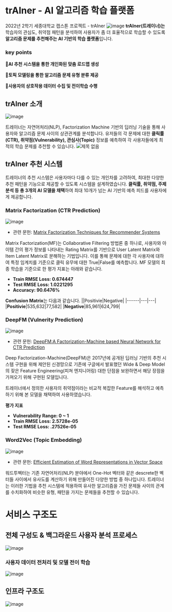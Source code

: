 
# trAIner - AI 알고리즘 학습 플랫폼
2022년 2학기 세종대학교 캡스톤 프로젝트 - trAIner
![image](https://user-images.githubusercontent.com/29897277/208664623-e24e991e-6693-4f46-b904-4c40571d9980.png)
 **trAIner(트레이너)는** 학습자의 관심도, 취약점 패턴을 분석하여 사용자가 좀 더 효율적으로 학습할 수 있도록 **알고리즘 문제를 추천해주는 AI 기반의 학습 플랫폼**입니다.

### key points
🚩**AI 추천 시스템을 통한 개인화된 맞춤 로드맵 생성** 

🚩**토픽 모델링을 통한 알고리즘 문제 유형 분류 제공**

🚩**사용자의 상호작용 데이터 수집 및 전이학습 수행**

## trAIner 소개
![image](https://user-images.githubusercontent.com/29897277/208668718-85373146-6d3a-4fac-815e-073d94b78aaa.png)

트레이너는 자연어처리(NLP), Factorization Machine 기반의 딥러닝 기술을 통해 사용자와 알고리즘 문제 사이의 상관관계를 분석합니다. 유저들의 각 문제에 대한 **클릭률(CTR), 취약점(Vulnerability), 관심사(Topic)** 정보를 예측하여 각 사용자들에게 최적의 학습 문제를 추천할 수 있습니다.
![제목 없음](https://user-images.githubusercontent.com/29897277/208671083-b2fa4cea-bdff-4440-abef-29f83b3e3df6.png)

## trAIner 추천 시스템
트레이너의 추천 시스템은 사용자마다 다를 수 있는 개인차를 고려하여, 최대한 다양한 추천 패턴을 기능으로 제공할 수 있도록 시스템을 설계하였습니다. **클릭률, 취약점, 주제 분석 등 총 3개의 AI 모델을 채택**하여 최대 10개가 넘는 AI 기반의 예측 피드를 사용자에게 제공합니다.
### Matrix Factorization (CTR Prediction)
![image](https://user-images.githubusercontent.com/29897277/208677868-4caa9404-536b-4e46-8de1-4fc36fac0112.png)
- 관련 문헌: [Matrix Factorization Techniques for Recommender Systems](https://datajobs.com/data-science-repo/Recommender-Systems-%5bNetflix%5d.pdf)

Matrix Factorization(MF)는 Collaborative Filtering 방법론 중 하나로, 사용자와 아이템 간의 평가 정보를 나타내는 Rating Matrix를 기반으로 User Latent Matrix와 Item Latent Matrix로 분해하는 기법입니다. 이를 통해 문제에 대한 각 사용자에 대하여 특정 임계치를 기준으로 클릭 유무에 대한 True|False를 예측합니다. MF 모델의 최종 학습을 기준으로 한 평가 지표는 아래와 같습니다.

- **Train RMSE Loss: 0.674447**
- **Test RMSE Loss: 1.0221295**
- **Accuracy: 90.6476%**

**Confusion Matrix**는 다음과 같습니다.
||Positivie|Negative|
|------|---|---|
|**Positivie**|535,632|77,582|
|**Negative**|85,961|624,799|


### DeepFM (Vulnerity Prediction)
![image](https://user-images.githubusercontent.com/29897277/208679749-ecba1f87-bb87-4ece-b480-65161132de20.png)

- 관련 문헌: [DeepFM:A Factorization-Machine based Neural Network for CTR Prediction](https://arxiv.org/pdf/1703.04247.pdf)

Deep Factorization-Machine(DeepFM)은 2017년에 공개된 딥러닝 기반의 추천 시스템 구현을 위해 제안된 신경망으로 기존에 구글에서 발표했던 Wide & Deep Model의 잦은 Feature Engineering(피쳐 엔지니어링) 대한 단점을 보완하면서 해당 장점을 가져오기 위해 구현된 모델입니다.

트레이너에서 정의한 사용자의 취약점이라는 비교적 복잡한 Feature를 해석하고 예측하기 위해 본 모델을 채택하여 사용하였습니다.

**평가 지표**
- **Vulnerability Range: 0 ~ 1**
- **Train RMSE Loss: 2.5728e-05**
- **Test RMSE Loss: .27526e-05**

### Word2Vec (Topic Embedding)
![image](https://user-images.githubusercontent.com/29897277/208681882-7330e06d-76e6-4c80-9d3f-e2b89c0b374b.png)

- 관련 문헌: [Efficient Estimation of Word Representations in Vector Space](https://arxiv.org/pdf/1301.3781.pdf)

워드투벡터는 기존 자연어처리(NLP) 분야에서 One-Hot 벡터와 같은 descrete한 벡터들 사이에서 유사도를 계산하기 위해 만들어진 다양한 방법 중 하나입니다. 트레이너는 이러한 기법을 추천 시스템에 적용하여 유사한 알고리즘을 가진 문제들 사이의 관계를 수치화하여 비슷한 유형, 패턴을 가지는 문제들을 추천할 수 있습니다.

# 서비스 구조도
## 전체 구성도 & 백그라운드 사용자 분석 프로세스
![image](https://user-images.githubusercontent.com/29897277/208671733-5f960cc2-3ee5-4aca-9a1c-bb2b240ca743.png)
### 사용자 데이터 전처리 및 모델 전이 학습
![image](https://user-images.githubusercontent.com/29897277/208671864-d32c0577-09bf-4aaa-a5d5-599527fd307f.png)
## 인프라 구조도
![image](https://user-images.githubusercontent.com/29897277/208672140-a0929a2c-f5c1-4539-aafb-6b0ddf872a26.png)

